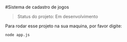 #Sistema de cadastro de jogos

> Status do projeto: Em desenvolvimento

Para rodar esse projeto na sua maquina, por favor digite:

```
node app.js
```
